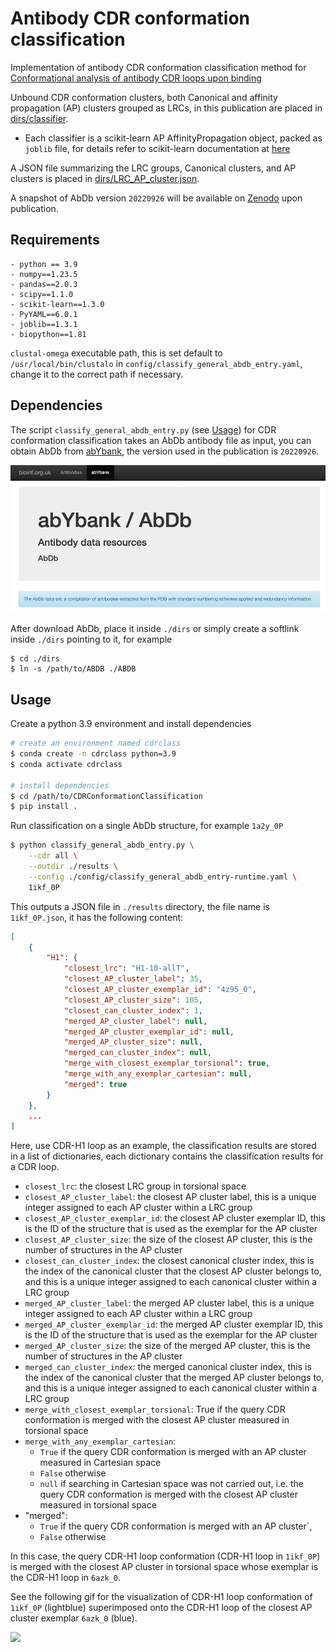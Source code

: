 # Antibody CDR conformation classification 

Implementation of antibody CDR conformation classification method for [Conformational analysis of antibody CDR loops upon binding]()

Unbound CDR conformation clusters, both Canonical and affinity propagation (AP) clusters grouped as LRCs, in this publication are placed in [dirs/classifier](./dirs/classifier).
- Each classifier is a scikit-learn AP AffinityPropagation object, packed as `joblib` file, for details refer to scikit-learn documentation at [here](https://scikit-learn.org/stable/model_persistence.html)

A JSON file summarizing the LRC groups, Canonical clusters, and AP clusters is placed in [dirs/LRC_AP_cluster.json](./dirs/LRC_AP_cluster.json).

A snapshot of AbDb version `20220926` will be available on [Zenodo](https://zenodo.org/) upon publication. 

## Requirements
```
- python == 3.9
- numpy==1.23.5
- pandas==2.0.3
- scipy==1.1.0
- scikit-learn==1.3.0
- PyYAML==6.0.1 
- joblib==1.3.1
- biopython==1.81
```
`clustal-omega` executable path, this is set default to `/usr/local/bin/clustalo` in `config/classify_general_abdb_entry.yaml`, change it to the correct path if necessary.

## Dependencies 
The script `classify_general_abdb_entry.py` (see [Usage](#usage)) for CDR conformation classification takes an AbDb antibody file as input, you can obtain AbDb from [abYbank](http://www.abybank.org/abdb/), the version used in the publication is `20220926`.

<a href="http://www.abybank.org/abdb"> <img src='./figures/abYbank.png'> </a>

After download AbDb, place it inside `./dirs` or simply create a softlink inside `./dirs` pointing to it, for example 
```
$ cd ./dirs
$ ln -s /path/to/ABDB ./ABDB
```

## Usage
Create a python 3.9 environment and install dependencies
```bash 
# create an environment named cdrclass
$ conda create -n cdrclass python=3.9
$ conda activate cdrclass

# install dependencies
$ cd /path/to/CDRConformationClassification
$ pip install .  
```

Run classification on a single AbDb structure, for example `1a2y_0P`
```bash
$ python classify_general_abdb_entry.py \
    --cdr all \
    --outdir ./results \
    --config ./config/classify_general_abdb_entry-runtime.yaml \
    1ikf_0P
```
This outputs a JSON file in `./results` directory, the file name is `1ikf_0P.json`, it has the following content: 
```JSON
[
    {
        "H1": {
            "closest_lrc": "H1-10-allT",
            "closest_AP_cluster_label": 35,
            "closest_AP_cluster_exemplar_id": "4z95_0",
            "closest_AP_cluster_size": 105,
            "closest_can_cluster_index": 1,
            "merged_AP_cluster_label": null,
            "merged_AP_cluster_exemplar_id": null,
            "merged_AP_cluster_size": null,
            "merged_can_cluster_index": null,
            "merge_with_closest_exemplar_torsional": true,
            "merge_with_any_exemplar_cartesian": null,
            "merged": true
        }
    },
    ...
]
```
Here, use CDR-H1 loop as an example, the classification results are stored in a list of dictionaries, each dictionary contains the classification results for a CDR loop.

- `closest_lrc`: the closest LRC group in torsional space 
- `closest_AP_cluster_label`: the closest AP cluster label, this is a unique integer assigned to each AP cluster within a LRC group
- `closest_AP_cluster_exemplar_id`: the closest AP cluster exemplar ID, this is the ID of the structure that is used as the exemplar for the AP cluster
- `closest_AP_cluster_size`: the size of the closest AP cluster, this is the number of structures in the AP cluster
- `closest_can_cluster_index`: the closest canonical cluster index, this is the index of the canonical cluster that the closest AP cluster belongs to, and this is a unique integer assigned to each canonical cluster within a LRC group
- `merged_AP_cluster_label`: the merged AP cluster label, this is a unique integer assigned to each AP cluster within a LRC group
- `merged_AP_cluster_exemplar_id`: the merged AP cluster exemplar ID, this is the ID of the structure that is used as the exemplar for the AP cluster
- `merged_AP_cluster_size`: the size of the merged AP cluster, this is the number of structures in the AP cluster
- `merged_can_cluster_index`: the merged canonical cluster index, this is the index of the canonical cluster that the merged AP cluster belongs to, and this is a unique integer assigned to each canonical cluster within a LRC group
- `merge_with_closest_exemplar_torsional`: True if the query CDR conformation is merged with the closest AP cluster measured in torsional space
- `merge_with_any_exemplar_cartesian`: 
  - `True` if the query CDR conformation is merged with an AP cluster measured in Cartesian space
  - `False` otherwise  
  - `null` if searching in Cartesian space was not carried out, i.e. the query CDR conformation is merged with the closest AP cluster measured in torsional space
- "merged": 
  - `True` if the query CDR conformation is merged with an AP cluster`, 
  - `False` otherwise

In this case, the query CDR-H1 loop conformation (CDR-H1 loop in `1ikf_0P`) is merged with the closest AP cluster in torsional space whose exemplar is the CDR-H1 loop in `6azk_0`. 

See the following gif for the visualization of CDR-H1 loop conformation of `1ikf_0P` (lightblue) superimposed onto the CDR-H1 loop of the closest AP cluster exemplar `6azk_0` (blue).

<img src='figures/1ikf_0P.0.gif' width=500>

